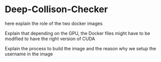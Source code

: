 # Deep-Collison-Checker

here explain the role of the two docker images

Explain that depending on the GPU, the Docker files might have to be modified to have the right version of CUDA

Explain the process to build the image and the reason why we setup the username in the image
